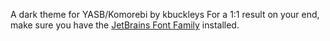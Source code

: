 A dark theme for YASB/Komorebi by kbuckleys
For a 1:1 result on your end, make sure you have the [JetBrains Font Family](https://www.jetbrains.com/lp/mono/) installed.
